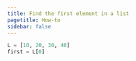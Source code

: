 ```yaml
---
title: Find the first element in a list
pagetitle: How-to
sidebar: false
---
```


```python
L = [10, 20, 30, 40]
first = L[0]
```

